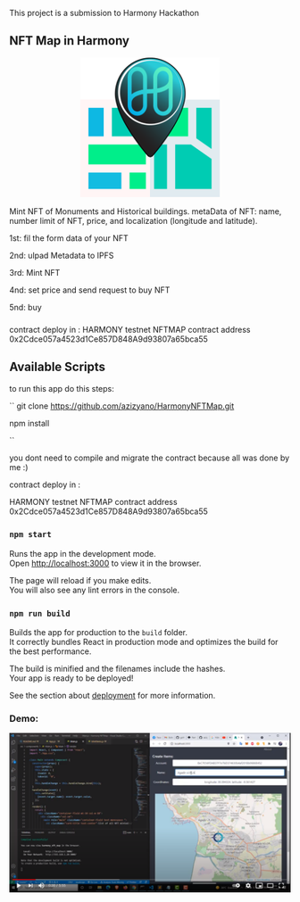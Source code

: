 This project is a submission to Harmony Hackathon 

## NFT Map in Harmony
<p align="center">
  <img  width="250" height="250" src="https://github.com/azizyano/HarmonyNFTMap/blob/master/src/logos/MapsLoga.png">
</p>


Mint NFT of Monuments and Historical buildings. metaData of NFT: name, number limit of NFT, price, and localization (longitude and latitude).

1st: fil the form data of your NFT

2nd: ulpad Metadata to IPFS 

3rd:  Mint NFT 

4nd: set price and send request to buy NFT 

5nd: buy 


### 
contract deploy in :
HARMONY testnet 
NFTMAP contract address
0x2Cdce057a4523d1Ce857D848A9d93807a65bca55

### 

## Available Scripts

to run this app do this steps:

`` 
git clone https://github.com/azizyano/HarmonyNFTMap.git

npm install 

``

you dont need to compile and migrate the contract because all was done by me :) 

contract deploy in :

HARMONY testnet NFTMAP contract address
0x2Cdce057a4523d1Ce857D848A9d93807a65bca55


### `npm start`

Runs the app in the development mode.<br>
Open [http://localhost:3000](http://localhost:3000) to view it in the browser.

The page will reload if you make edits.<br>
You will also see any lint errors in the console.

### `npm run build`

Builds the app for production to the `build` folder.<br>
It correctly bundles React in production mode and optimizes the build for the best performance.

The build is minified and the filenames include the hashes.<br>
Your app is ready to be deployed!

See the section about [deployment](https://facebook.github.io/create-react-app/docs/deployment) for more information.

### Demo:

[![IMAGE ALT TEXT HERE](https://github.com/azizyano/HarmonyNFTMap/blob/master/src/logos/demo.png)](https://www.youtube.com/watch?v=__mAgcmMEHs)
